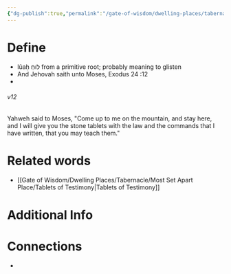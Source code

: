 ```yaml
---
{"dg-publish":true,"permalink":"/gate-of-wisdom/dwelling-places/tabernacle/most-set-apart-place/tables-of-stone/","tags":["#GateWisdom","T","S","MostSetApartPlace"]}
---
```


# Define
- lûaḥ  לוּחַ from a primitive root; probably meaning to glisten
- And Jehovah saith unto Moses, Exodus 24 :12
- 
<div class="transclusion internal-embed is-loaded"><div class="markdown-embed">



###### v12 
Yahweh said to Moses, "Come up to me on the mountain, and stay here, and I will give you the stone tablets with the law and the commands that I have written, that you may teach them." 


</div></div>


# Related words
- [[Gate of Wisdom/Dwelling Places/Tabernacle/Most Set Apart Place/Tablets of Testimony\|Tablets of Testimony]]

# Additional Info


# Connections
- 

